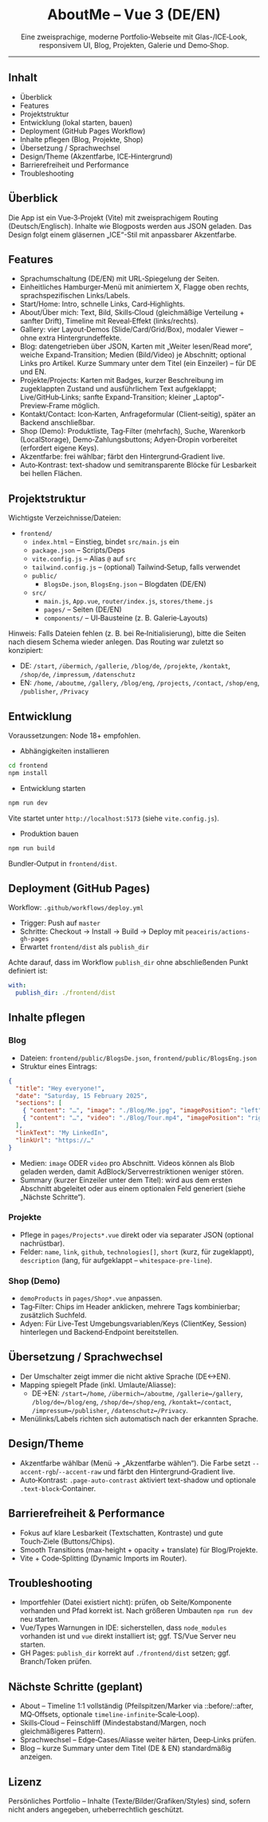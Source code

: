  <div align="center">
 
 # AboutMe – Vue 3 (DE/EN)
 
 Eine zweisprachige, moderne Portfolio‑Webseite mit Glas-/ICE‑Look, responsivem UI, Blog, Projekten, Galerie und Demo‑Shop.
 
 </div>
 
 ---
 
 ## Inhalt
 - Überblick
 - Features
 - Projektstruktur
 - Entwicklung (lokal starten, bauen)
 - Deployment (GitHub Pages Workflow)
 - Inhalte pflegen (Blog, Projekte, Shop)
 - Übersetzung / Sprachwechsel
 - Design/Theme (Akzentfarbe, ICE‑Hintergrund)
 - Barrierefreiheit und Performance
 - Troubleshooting
 
 ## Überblick
 Die App ist ein Vue‑3‑Projekt (Vite) mit zweisprachigem Routing (Deutsch/Englisch). Inhalte wie Blogposts werden aus JSON geladen. Das Design folgt einem gläsernen „ICE“-Stil mit anpassbarer Akzentfarbe.
 
 ## Features
 - Sprachumschaltung (DE/EN) mit URL‑Spiegelung der Seiten.
 - Einheitliches Hamburger‑Menü mit animiertem X, Flagge oben rechts, sprachspezifischen Links/Labels.
 - Start/Home: Intro, schnelle Links, Card‑Highlights.
 - About/Über mich: Text, Bild, Skills‑Cloud (gleichmäßige Verteilung + sanfter Drift), Timeline mit Reveal‑Effekt (links/rechts).
 - Gallery: vier Layout‑Demos (Slide/Card/Grid/Box), modaler Viewer – ohne extra Hintergrundeffekte.
 - Blog: datengetrieben über JSON, Karten mit „Weiter lesen/Read more“, weiche Expand‑Transition; Medien (Bild/Video) je Abschnitt; optional Links pro Artikel. Kurze Summary unter dem Titel (ein Einzeiler) – für DE und EN.
 - Projekte/Projects: Karten mit Badges, kurzer Beschreibung im zugeklappten Zustand und ausführlichem Text aufgeklappt; Live/GitHub‑Links; sanfte Expand‑Transition; kleiner „Laptop“-Preview‑Frame möglich.
 - Kontakt/Contact: Icon‑Karten, Anfrageformular (Client‑seitig), später an Backend anschließbar.
 - Shop (Demo): Produktliste, Tag‑Filter (mehrfach), Suche, Warenkorb (LocalStorage), Demo‑Zahlungsbuttons; Adyen‑Dropin vorbereitet (erfordert eigene Keys).
 - Akzentfarbe: frei wählbar; färbt den Hintergrund‑Gradient live.
 - Auto‑Kontrast: text-shadow und semitransparente Blöcke für Lesbarkeit bei hellen Flächen.
 
 ## Projektstruktur
 Wichtigste Verzeichnisse/Dateien:
 - `frontend/`
   - `index.html` – Einstieg, bindet `src/main.js` ein
   - `package.json` – Scripts/Deps
   - `vite.config.js` – Alias `@` auf `src`
   - `tailwind.config.js` – (optional) Tailwind‑Setup, falls verwendet
   - `public/`
     - `BlogsDe.json`, `BlogsEng.json` – Blogdaten (DE/EN)
   - `src/`
     - `main.js`, `App.vue`, `router/index.js`, `stores/theme.js`
     - `pages/` – Seiten (DE/EN)
     - `components/` – UI‑Bausteine (z. B. Galerie‑Layouts)
 
 Hinweis: Falls Dateien fehlen (z. B. bei Re‑Initialisierung), bitte die Seiten nach diesem Schema wieder anlegen. Das Routing war zuletzt so konzipiert:
 - DE: `/start`, `/übermich`, `/gallerie`, `/blog/de`, `/projekte`, `/kontakt`, `/shop/de`, `/impressum`, `/datenschutz`
 - EN: `/home`, `/aboutme`, `/gallery`, `/blog/eng`, `/projects`, `/contact`, `/shop/eng`, `/publisher`, `/Privacy`
 
 ## Entwicklung
 Voraussetzungen: Node 18+ empfohlen.
 
 - Abhängigkeiten installieren
 ```bash
 cd frontend
 npm install
 ```
 
 - Entwicklung starten
 ```bash
 npm run dev
 ```
 Vite startet unter `http://localhost:5173` (siehe `vite.config.js`).
 
 - Produktion bauen
 ```bash
 npm run build
 ```
 Bundler‑Output in `frontend/dist`.
 
 ## Deployment (GitHub Pages)
 Workflow: `.github/workflows/deploy.yml`
 - Trigger: Push auf `master`
 - Schritte: Checkout → Install → Build → Deploy mit `peaceiris/actions-gh-pages`
 - Erwartet `frontend/dist` als `publish_dir`
 
 Achte darauf, dass im Workflow `publish_dir` ohne abschließenden Punkt definiert ist:
 ```yaml
 with:
   publish_dir: ./frontend/dist
 ```
 
 ## Inhalte pflegen
 ### Blog
 - Dateien: `frontend/public/BlogsDe.json`, `frontend/public/BlogsEng.json`
 - Struktur eines Eintrags:
 ```json
 {
   "title": "Hey everyone!",
   "date": "Saturday, 15 February 2025",
   "sections": [
     { "content": "…", "image": "./Blog/Me.jpg", "imagePosition": "left" },
     { "content": "…", "video": "./Blog/Tour.mp4", "imagePosition": "right" }
   ],
   "linkText": "My LinkedIn",
   "linkUrl": "https://…"
 }
 ```
 - Medien: `image` ODER `video` pro Abschnitt. Videos können als Blob geladen werden, damit AdBlock/Serverrestriktionen weniger stören.
 - Summary (kurzer Einzeiler unter dem Titel): wird aus dem ersten Abschnitt abgeleitet oder aus einem optionalen Feld generiert (siehe „Nächste Schritte“).
 
 ### Projekte
 - Pflege in `pages/Projects*.vue` direkt oder via separater JSON (optional nachrüstbar).
 - Felder: `name`, `link`, `github`, `technologies[]`, `short` (kurz, für zugeklappt), `description` (lang, für aufgeklappt – `whitespace-pre-line`).
 
 ### Shop (Demo)
 - `demoProducts` in `pages/Shop*.vue` anpassen.
 - Tag‑Filter: Chips im Header anklicken, mehrere Tags kombinierbar; zusätzlich Suchfeld.
 - Adyen: Für Live‑Test Umgebungsvariablen/Keys (ClientKey, Session) hinterlegen und Backend‑Endpoint bereitstellen.
 
 ## Übersetzung / Sprachwechsel
 - Der Umschalter zeigt immer die nicht aktive Sprache (DE<->EN).
 - Mapping spiegelt Pfade (inkl. Umlaute/Aliasse):
   - DE→EN: `/start↔/home`, `/übermich↔/aboutme`, `/gallerie↔/gallery`, `/blog/de↔/blog/eng`, `/shop/de↔/shop/eng`, `/kontakt↔/contact`, `/impressum↔/publisher`, `/datenschutz↔/Privacy`.
 - Menülinks/Labels richten sich automatisch nach der erkannten Sprache.
 
 ## Design/Theme
 - Akzentfarbe wählbar (Menü → „Akzentfarbe wählen“). Die Farbe setzt `--accent-rgb`/`--accent-raw` und färbt den Hintergrund‑Gradient live.
 - Auto‑Kontrast: `.page-auto-contrast` aktiviert text-shadow und optionale `.text-block`‑Container.
 
 ## Barrierefreiheit & Performance
 - Fokus auf klare Lesbarkeit (Textschatten, Kontraste) und gute Touch‑Ziele (Buttons/Chips).
 - Smooth Transitions (max-height + opacity + translate) für Blog/Projekte.
 - Vite + Code‑Splitting (Dynamic Imports im Router).
 
 ## Troubleshooting
 - Importfehler (Datei existiert nicht): prüfen, ob Seite/Komponente vorhanden und Pfad korrekt ist. Nach größeren Umbauten `npm run dev` neu starten.
 - Vue/Types Warnungen in IDE: sicherstellen, dass `node_modules` vorhanden ist und `vue` direkt installiert ist; ggf. TS/Vue Server neu starten.
 - GH Pages: `publish_dir` korrekt auf `./frontend/dist` setzen; ggf. Branch/Token prüfen.
 
 ## Nächste Schritte (geplant)
 - About – Timeline 1:1 vollständig (Pfeilspitzen/Marker via ::before/::after, MQ‑Offsets, optionale `timeline-infinite`‑Scale‑Loop).
 - Skills‑Cloud – Feinschliff (Mindestabstand/Margen, noch gleichmäßigeres Pattern).
 - Sprachwechsel – Edge‑Cases/Aliasse weiter härten, Deep‑Links prüfen.
 - Blog – kurze Summary unter dem Titel (DE & EN) standardmäßig anzeigen.
 
 ## Lizenz
 Persönliches Portfolio – Inhalte (Texte/Bilder/Grafiken/Styles) sind, sofern nicht anders angegeben, urheberrechtlich geschützt.
